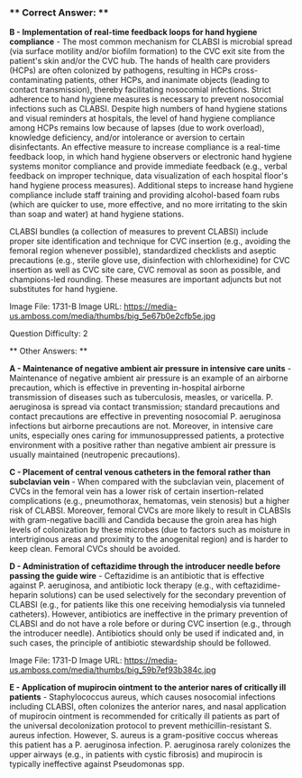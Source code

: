 ### ** Correct Answer: **

**B - Implementation of real-time feedback loops for hand hygiene compliance** - The most common mechanism for CLABSI is microbial spread (via surface motility and/or biofilm formation) to the CVC exit site from the patient's skin and/or the CVC hub. The hands of health care providers (HCPs) are often colonized by pathogens, resulting in HCPs cross-contaminating patients, other HCPs, and inanimate objects (leading to contact transmission), thereby facilitating nosocomial infections. Strict adherence to hand hygiene measures is necessary to prevent nosocomial infections such as CLABSI. Despite high numbers of hand hygiene stations and visual reminders at hospitals, the level of hand hygiene compliance among HCPs remains low because of lapses (due to work overload), knowledge deficiency, and/or intolerance or aversion to certain disinfectants. An effective measure to increase compliance is a real-time feedback loop, in which hand hygiene observers or electronic hand hygiene systems monitor compliance and provide immediate feedback (e.g., verbal feedback on improper technique, data visualization of each hospital floor's hand hygiene process measures). Additional steps to increase hand hygiene compliance include staff training and providing alcohol-based foam rubs (which are quicker to use, more effective, and no more irritating to the skin than soap and water) at hand hygiene stations.

CLABSI bundles (a collection of measures to prevent CLABSI) include proper site identification and technique for CVC insertion (e.g., avoiding the femoral region whenever possible), standardized checklists and aseptic precautions (e.g., sterile glove use, disinfection with chlorhexidine) for CVC insertion as well as CVC site care, CVC removal as soon as possible, and champions-led rounding. These measures are important adjuncts but not substitutes for hand hygiene.

Image File: 1731-B
Image URL: https://media-us.amboss.com/media/thumbs/big_5e67b0e2cfb5e.jpg

Question Difficulty: 2

** Other Answers: **

**A - Maintenance of negative ambient air pressure in intensive care units** - Maintenance of negative ambient air pressure is an example of an airborne precaution, which is effective in preventing in-hospital airborne transmission of diseases such as tuberculosis, measles, or varicella. P. aeruginosa is spread via contact transmission; standard precautions and contact precautions are effective in preventing nosocomial P. aeruginosa infections but airborne precautions are not. Moreover, in intensive care units, especially ones caring for immunosuppressed patients, a protective environment with a positive rather than negative ambient air pressure is usually maintained (neutropenic precautions).

**C - Placement of central venous catheters in the femoral rather than subclavian vein** - When compared with the subclavian vein, placement of CVCs in the femoral vein has a lower risk of certain insertion-related complications (e.g., pneumothorax, hematomas, vein stenosis) but a higher risk of CLABSI. Moreover, femoral CVCs are more likely to result in CLABSIs with gram-negative bacilli and Candida because the groin area has high levels of colonization by these microbes (due to factors such as moisture in intertriginous areas and proximity to the anogenital region) and is harder to keep clean. Femoral CVCs should be avoided.

**D - Administration of ceftazidime through the introducer needle before passing the guide wire** - Ceftazidime is an antibiotic that is effective against P. aeruginosa, and antibiotic lock therapy (e.g., with ceftazidime-heparin solutions) can be used selectively for the secondary prevention of CLABSI (e.g., for patients like this one receiving hemodialysis via tunneled catheters). However, antibiotics are ineffective in the primary prevention of CLABSI and do not have a role before or during CVC insertion (e.g., through the introducer needle). Antibiotics should only be used if indicated and, in such cases, the principle of antibiotic stewardship should be followed.

Image File: 1731-D
Image URL: https://media-us.amboss.com/media/thumbs/big_59b7ef93b384c.jpg

**E - Application of mupirocin ointment to the anterior nares of critically ill patients** - Staphylococcus aureus, which causes nosocomial infections including CLABSI, often colonizes the anterior nares, and nasal application of mupirocin ointment is recommended for critically ill patients as part of the universal decolonization protocol to prevent methicillin-resistant S. aureus infection. However, S. aureus is a gram-positive coccus whereas this patient has a P. aeruginosa infection. P. aeruginosa rarely colonizes the upper airways (e.g., in patients with cystic fibrosis) and mupirocin is typically ineffective against Pseudomonas spp.

